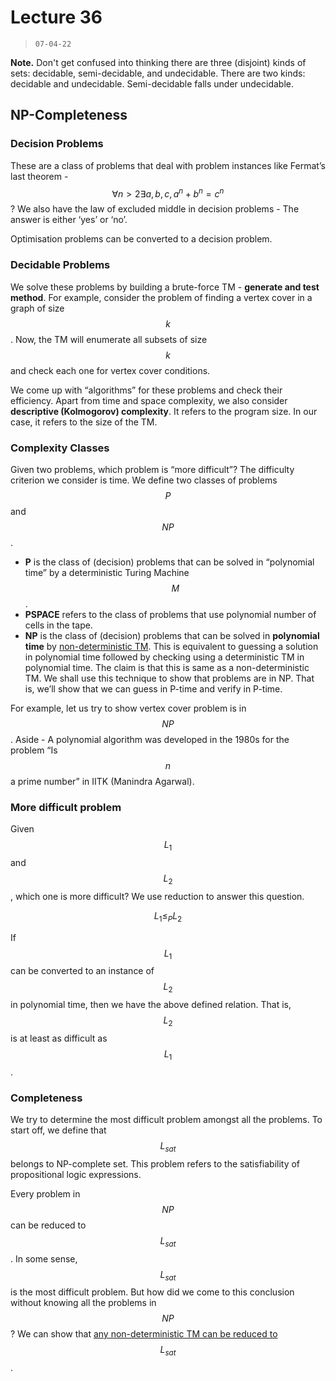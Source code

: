 # Lecture 36

> `07-04-22`

**Note.** Don't get confused into thinking there are three (disjoint) kinds of sets: decidable, semi-decidable, and undecidable. There are two kinds: decidable and undecidable. Semi-decidable falls under undecidable.

## NP-Completeness

### Decision Problems

These are a class of problems that deal with problem instances like Fermat’s last theorem - $$\forall n > 2\exists a, b, c, a^n + b^n = c^n$$? We also have the law of excluded middle in decision problems - The answer is either ‘yes’ or ‘no’.

Optimisation problems can be converted to a decision problem.

### Decidable Problems

We solve these problems by building a brute-force TM - **generate and test method**. For example, consider the problem of finding a vertex cover in a graph of size $$k$$. Now, the TM will enumerate all subsets of size $$k$$ and check each one for vertex cover conditions.

We come up with “algorithms” for these problems and check their efficiency. Apart from time and space complexity, we also consider **descriptive (Kolmogorov) complexity**. It refers to the program size. In our case, it refers to the size of the TM.

### Complexity Classes

Given two problems, which problem is “more difficult”? The difficulty criterion we consider is time. We define two classes of problems $$P$$ and $$NP$$.

- **P** is the class of (decision) problems that can be solved in “polynomial time” by a deterministic Turing Machine $$M$$. 
- **PSPACE** refers to the class of problems that use polynomial number of cells in the tape. 
- **NP** is the class of (decision) problems that can be solved in **polynomial time** by <u>non-deterministic TM</u>. This is equivalent to guessing a solution in polynomial time followed by checking using a deterministic TM in polynomial time. The claim is that this is same as a non-deterministic TM. We shall use this technique to show that problems are in NP. That is, we’ll show that we can guess in P-time and verify in P-time.

For example, let us try to show vertex cover problem is in $$NP$$. Aside - A polynomial algorithm was developed in the 1980s for the problem “Is $$n$$ a prime number” in IITK (Manindra Agarwal).

### More difficult problem

Given $$L_1$$ and $$L_2$$, which one is more difficult? We use reduction to answer this question. 


$$
L_1 \leq_{P} L_2
$$


If $$L_1$$ can be converted to an instance of $$L_2$$ in polynomial time, then we have the above defined relation. That is, $$L_2$$ is at least as difficult as $$L_1$$.

### Completeness

We try to determine the most difficult problem amongst all the problems. To start off, we define that $$L_{sat}$$ belongs to NP-complete set. This problem refers to the satisfiability of propositional logic expressions.

Every problem in $$NP$$ can be reduced to $$L_{sat}$$. In some sense, $$L_{sat}$$ is the most difficult problem. But how did we come to this conclusion without knowing all the problems in $$NP$$? We can show that <u>any non-deterministic TM can be reduced to</u> $$L_{sat}$$.

